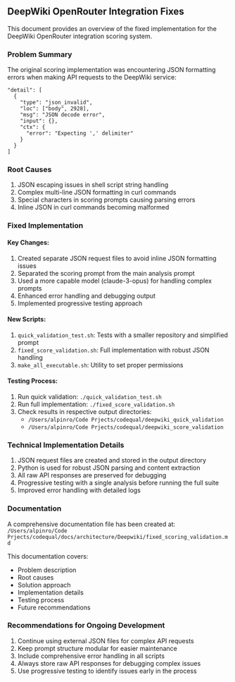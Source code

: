 ## DeepWiki OpenRouter Integration Fixes

This document provides an overview of the fixed implementation for the DeepWiki OpenRouter integration scoring system.

### Problem Summary

The original scoring implementation was encountering JSON formatting errors when making API requests to the DeepWiki service:

```
"detail": [
  {
    "type": "json_invalid",
    "loc": ["body", 2928],
    "msg": "JSON decode error",
    "input": {},
    "ctx": {
      "error": "Expecting ',' delimiter"
    }
  }
]
```

### Root Causes

1. JSON escaping issues in shell script string handling
2. Complex multi-line JSON formatting in curl commands
3. Special characters in scoring prompts causing parsing errors
4. Inline JSON in curl commands becoming malformed

### Fixed Implementation

#### Key Changes:

1. Created separate JSON request files to avoid inline JSON formatting issues
2. Separated the scoring prompt from the main analysis prompt
3. Used a more capable model (claude-3-opus) for handling complex prompts
4. Enhanced error handling and debugging output
5. Implemented progressive testing approach

#### New Scripts:

1. `quick_validation_test.sh`: Tests with a smaller repository and simplified prompt
2. `fixed_score_validation.sh`: Full implementation with robust JSON handling
3. `make_all_executable.sh`: Utility to set proper permissions

#### Testing Process:

1. Run quick validation: `./quick_validation_test.sh`
2. Run full implementation: `./fixed_score_validation.sh`
3. Check results in respective output directories:
   - `/Users/alpinro/Code Prjects/codequal/deepwiki_quick_validation`
   - `/Users/alpinro/Code Prjects/codequal/deepwiki_score_validation`

### Technical Implementation Details

1. JSON request files are created and stored in the output directory
2. Python is used for robust JSON parsing and content extraction
3. All raw API responses are preserved for debugging
4. Progressive testing with a single analysis before running the full suite
5. Improved error handling with detailed logs

### Documentation

A comprehensive documentation file has been created at:
`/Users/alpinro/Code Prjects/codequal/docs/architecture/Deepwiki/fixed_scoring_validation.md`

This documentation covers:
- Problem description
- Root causes
- Solution approach
- Implementation details
- Testing process
- Future recommendations

### Recommendations for Ongoing Development

1. Continue using external JSON files for complex API requests
2. Keep prompt structure modular for easier maintenance
3. Include comprehensive error handling in all scripts
4. Always store raw API responses for debugging complex issues
5. Use progressive testing to identify issues early in the process
